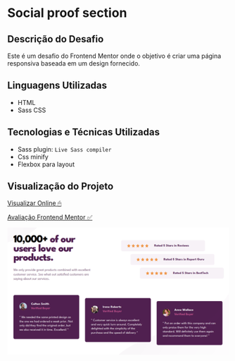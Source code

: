 # Social proof section

## Descrição do Desafio

Este é um desafio do Frontend Mentor onde o objetivo é criar uma página responsiva baseada em um design fornecido.

## Linguagens Utilizadas

- HTML
- Sass CSS

## Tecnologias e Técnicas Utilizadas

- Sass plugin: `Live Sass compiler`
- Css minify
- Flexbox para layout

## Visualização do Projeto

[Visualizar Online 🖱](https://lucasjcfreire.github.io/challenges/frontend-mentor/01-newbie/social-proof-section-master/)

[Avaliação Frontend Mentor ✅]()

![Visualização do Projeto](./src/images/preview.png)

